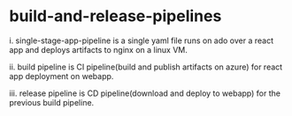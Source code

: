 # build-and-release-pipelines
i. single-stage-app-pipeline is a single yaml file runs on ado over a react app and deploys artifacts to nginx on a linux VM.

ii. build pipeline is CI pipeline(build and publish artifacts on azure) for react app deployment on webapp.

iii. release pipeline is CD pipeline(download and deploy to webapp) for the previous build pipeline.